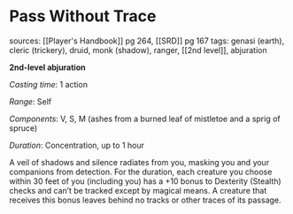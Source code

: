 # Pass Without Trace
sources: [[Player's Handbook]] pg 264, [[SRD]] pg 167
tags: genasi (earth), cleric (trickery), druid, monk (shadow), ranger, [[2nd level]], abjuration

**2nd-level abjuration**

*Casting time*: 1 action

*Range*: Self

*Components*: V, S, M (ashes from a burned leaf of mistletoe and a sprig of spruce)

*Duration*: Concentration, up to 1 hour

A veil of shadows and silence radiates from you, masking you and your companions from detection. For the duration, each creature you choose within 30 feet of you (including you) has a +10 bonus to Dexterity (Stealth) checks and can’t be tracked except by magical means. A creature that receives this bonus leaves behind no tracks or other traces of its passage.
